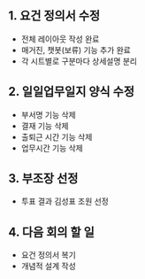 ## 1. 요건 정의서 수정

- 전체 레이아웃 작성 완료
- 매거진, 챗봇(보류) 기능 추가 완료
- 각 시트별로 구분마다 상세설명 분리

## 2. 일일업무일지 양식 수정

- 부서명 기능 삭제
- 결재 기능 삭제
- 출퇴근 시간 기능 삭제
- 업무시간 기능 삭제

## 3. 부조장 선정

- 투표 결과 김성표 조원 선정

## 4. 다음 회의 할 일

- 요건 정의서 복기
- 개념적 설계 작성